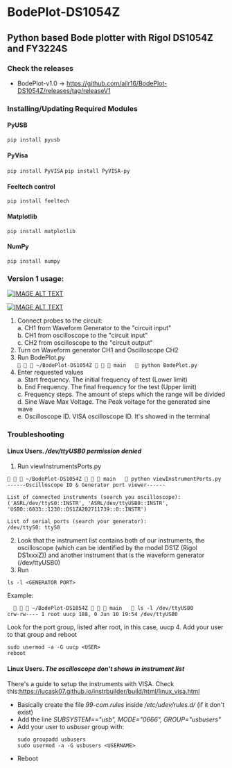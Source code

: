 # BodePlot-DS1054Z
## Python based Bode plotter with Rigol DS1054Z and FY3224S
### Check the releases
- BodePlot-v1.0 -> https://github.com/ailr16/BodePlot-DS1054Z/releases/tag/releaseV1
### Installing/Updating Required Modules
#### PyUSB
`pip install pyusb`
#### PyVisa
`pip install PyVISA`
`pip install PyVISA-py`
#### Feeltech control
`pip install feeltech`
#### Matplotlib
`pip install matplotlib`
#### NumPy
`pip install numpy`


### Version 1 usage:

[![IMAGE ALT TEXT](http://img.youtube.com/vi/WFBuwD8cPuU/0.jpg)](http://www.youtube.com/watch?v=WFBuwD8cPuU "Bode Plotter (DS1054Z-FY3224S)")

[![IMAGE ALT TEXT](http://img.youtube.com/vi/ivJM8q00k0E/0.jpg)](http://www.youtube.com/watch?v=ivJM8q00k0E "Bode Plot - Rigol DS1054Z and FY3224S")
1. Connect probes to the circuit:  
   a. CH1 from Waveform Generator to the "circuit input"  
   b. CH1 from oscilloscope to the "circuit input"  
   c. CH2 from oscilloscope to the "circuit output"  
3. Turn on Waveform generator CH1 and Oscilloscope CH2  
4. Run BodePlot.py  
`    ~/BodePlot-DS1054Z    main    python BodePlot.py `  
3. Enter requested values  
   a. Start frequency. The initial frequency of test (Lower limit)  
   b. End Frequency. The final frequency for the test (Upper limit)  
   c. Frequency steps. The amount of steps which the range will be divided  
   d. Sine Wave Max Voltage. The Peak voltage for the generated sine wave  
   e. Oscilloscope ID. VISA oscilloscope ID. It's showed in the terminal  
   

### Troubleshooting
#### Linux Users. */dev/ttyUSB0 permission denied*
1. Run viewInstrumentsPorts.py
```
   ~/BodePlot-DS1054Z    main    python viewInstrumentPorts.py 
------Oscilloscope ID & Generator port viewer------

List of connected instruments (search you oscilloscope):
('ASRL/dev/ttyS0::INSTR', 'ASRL/dev/ttyUSB0::INSTR', 'USB0::6833::1230::DS1ZA202711739::0::INSTR')

List of serial ports (search your generator):
/dev/ttyS0: ttyS0
```
2. Look that the instrument list contains both of our instruments, the oscilloscope (which can be identified by the model DS1Z (Rigol DS1xxxZ)) and another instrument that is the waveform generator (/dev/ttyUSB0)
3. Run
```
ls -l <GENERATOR PORT>
```
 Example:
```
     ~/BodePlot-DS1054Z    main    ls -l /dev/ttyUSB0   
crw-rw---- 1 root uucp 188, 0 Jun 10 19:54 /dev/ttyUSB0
```
 Look for the port group, listed after root, in this case, uucp
 4. Add your user to that group and reboot
 ```
 sudo usermod -a -G uucp <USER>
 reboot
 ```

#### Linux Users. *The oscilloscope don't shows in instrument list*

There's a guide to setup the instruments with VISA. Check this:https://lucask07.github.io/instrbuilder/build/html/linux_visa.html

- Basically create the file *99-com.rules* inside */etc/udev/rules.d/* (if it don't exist)
- Add the line *SUBSYSTEM=="usb", MODE="0666", GROUP="usbusers"*
- Add your user to *usbuser* group with:
    ```
    sudo groupadd usbusers
    sudo usermod -a -G usbusers <USERNAME>
    ```
- Reboot